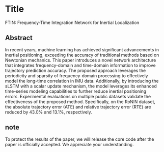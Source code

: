 # Title
FTIN: Frequency-Time Integration Network for Inertial Localization
## Abstract
In recent years, machine learning has achieved significant advancements in inertial positioning, exceeding the accuracy of traditional methods based on Newtonian mechanics. This paper introduces a novel network architecture that integrates frequency-domain and time-domain information to improve trajectory prediction accuracy. The proposed approach leverages the periodicity and sparsity of frequency-domain processing to effectively model the long-time correlation in IMU data. Additionally, by introducing the sLSTM with a scalar update mechanism, the model leverages its enhanced time-series modeling capabilities to further reduce inertial positioning errors. Experimental evaluations on multiple public datasets validate the effectiveness of the proposed method. Specifically, on the RoNIN dataset, the absolute trajectory error (ATE) and relative trajectory error (RTE) are reduced by 43.0% and 13.1%, respectively.

## note
To protect the results of the paper, we will release the core code after the paper is officially accepted. We appreciate your understanding.
